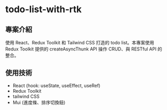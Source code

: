 # todo-list-with-rtk

## 專案介紹

使用 React、Redux Toolkit 和 Tailwind CSS 打造的 todo list。本專案使用 Redux Toolkit 提供的 createAsyncThunk API 操作 CRUD、與 RESTful API 的整合。

## 使用技術

- React (hook: useState, useEffect, useRef)
- Redux Toolkit
- tailwind CSS
- Mui (進度條、排序切換鈕)
